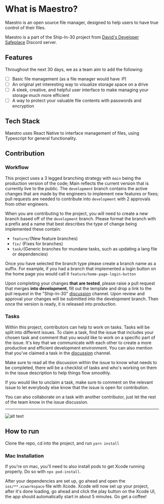 # What is Maestro?

Maestro is an open source file manager, designed to help users to have true control of their files.

Maestro is a part of the Ship-In-30 project from [David's Developer Safeplace](https://discord.gg/devsafeplace) Discord server.

## Features

Throughout the next 30 days, we as a team aim to add the following:

- [ ] Basic file management (as a file manager would have :P)
- [ ] An original yet interesting way to visualize storage space on a drive
- [ ] A sleek, creative, and helpful user interface to make managing your storage much more efficient
- [ ] A way to protect your valuable file contents with passwords and encryption

## Tech Stack

Maestro uses React Native to interface management of files, using Typescript for general functionality.

## Contribution

### Workflow

This project uses a 3 legged branching strategy with `main` being the production version of the code; Main reflects the current version that is currently live to the public. The `development` branch contains the active changes that are made by the engineers to implement new features or fixes; pull requests are needed to contribute into `development` with 2 approvals from other engineers.

When you are contributing to the project, you will need to create a new branch based off of the `development` branch. Please format the branch with a prefix and a name that best describes the type of change being implemented these contain:

- `feature/`(New feature branches)
- `fix/` (Fixes for branches)
- `task/`(Generic branches for mundane tasks, such as updating a lang file or dependencies)

Once you have selected the branch type please create a branch name as a suffix. For example, if you had a branch that implemented a login button on the home page you would call it `feature/home-page-login-button`

Upon completing your changes **that are tested**, please raise a pull request that merges **into development**, fill out the template and drop a link to the pull request in the "Ship-In-30" [discussion](https://discord.com/channels/368853404723707914/1073307477405335592) channel. Upon review and approval your changes will be submitted into the development branch. Then once the version is ready, it is released into production.

### Tasks

Within this project, contributors can help to work on tasks. Tasks will be split into different issues. To claim a task, find the issue that includes your chosen task and comment that you would like to work on a specific part of the issue. It's key that we communicate with each other to create a more productive and efficient development environment. You can also mention that you've claimed a task in the [discussion](https://discord.com/channels/368853404723707914/1073307477405335592) channel.

Make sure to read all the discussion within the issue to know what needs to be completed, there will be a checklist of tasks and who's working on them in the issue description to help things flow smoothly.

If you would like to unclaim a task, make sure to comment on the relevant issue to let everybody else know that the issue is open for contribution.

You can also collaborate on a task with another contributor, just let the rest of the team know in the issue discussion.

---

![alt text](https://images-ext-1.discordapp.net/external/ZodgpNW25bKMHly3yapNdxjUcH8s__4xR5pqVxXy1dA/https/cdn-longterm.mee6.xyz/plugins/embeds/images/368853404723707914/668c5398d4a84cfbd3475ae6d201c456e398f819dcbf513c719b6d00aac67756.png?width=848&height=676)

## How to run

Clone the repo, cd into the project, and run `yarn install`

### Mac Installation

If you're on mac, you'll need to also install pods to get Xcode running properly. Do so with `npx pod-install`.

After your dependencies are set up, go ahead and open the `ios/**.xcworkspace` file with Xcode.
Xcode will now set up your project, after it's done loading, go ahead and click the play button on the Xcode UI, the app should automatically start in about 5 minutes. Go get a coffee!

